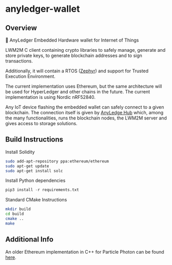 # anyledger-wallet

## Overview

🏦 AnyLedger Embedded Hardware wallet for Internet of Things

LWM2M C client containing crypto libraries to safely manage, generate and store private keys, to generate blockchain addresses and to sign transactions.

Additionally, it will contain a RTOS ([Zephyr](https://github.com/AnyLedger/zephyr)) and support for Trusted Execution Environment.

The current implementation uses Ethereum, but the same architecture will be used for HyperLedger and other chains in the future. The current implementation is using Nordic nRF52840.

Any IoT device flashing the embedded wallet can safely connect to a given blockchain. The connection itself is given by [AnyLedge Hub](https://github.com/AnyLedger/anyledger-hub) which, among the many functionalities, runs the blockchain nodes, the LWM2M server and gives access to storage solutions.

## Build Instructions
Install Solidity 
```bash
sudo add-apt-repository ppa:ethereum/ethereum
sudo apt-get update
sudo apt-get install solc
```
Install Python dependencies
```python
pip3 install -r requirements.txt
```
Standard CMake Instructions
```bash
mkdir build
cd build
cmake ..
make
```

## Additional Info
An older Ethereum implementation in C++ for Particle Photon can be found [here](https://github.com/AnyLedger/embedded-ethereum-wallet).
